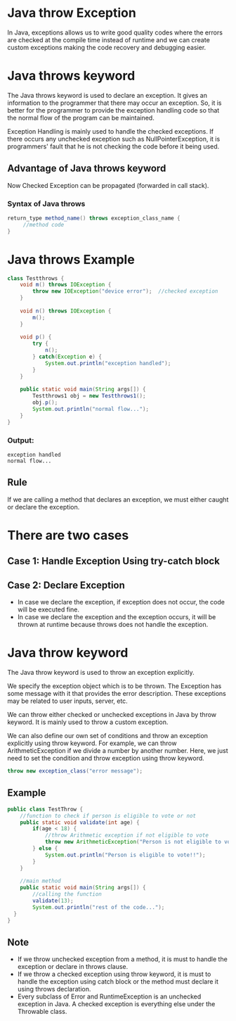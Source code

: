 # Java throw Exception
In Java, exceptions allows us to write good quality codes where the errors are checked at the compile time instead of runtime and we can create custom exceptions making the code recovery and debugging easier.

# Java throws keyword
The Java throws keyword is used to declare an exception. It gives an information to the programmer that there may occur an exception. So, it is better for the programmer to provide the exception handling code so that the normal flow of the program can be maintained.

Exception Handling is mainly used to handle the checked exceptions. If there occurs any unchecked exception such as NullPointerException, it is programmers' fault that he is not checking the code before it being used.

## Advantage of Java throws keyword
Now Checked Exception can be propagated (forwarded in call stack).

### Syntax of Java throws
```java
return_type method_name() throws exception_class_name {  
     //method code  
}  
```

# Java throws Example
```java
class Testthrows {  
    void m() throws IOException {  
        throw new IOException("device error");  //checked exception  
    }  
    
    void n() throws IOException {   
        m();  
    }  
    
    void p() {  
        try {  
            n();  
        } catch(Exception e) {
            System.out.println("exception handled");
        }  
    }
    
    public static void main(String args[]) {  
        Testthrows1 obj = new Testthrows1();  
        obj.p();  
        System.out.println("normal flow...");  
    }  
}  
```

### Output:
```
exception handled
normal flow...
```

## Rule
If we are calling a method that declares an exception, we must either caught or declare the exception.

# There are two cases
## Case 1: Handle Exception Using try-catch block
## Case 2: Declare Exception
- In case we declare the exception, if exception does not occur, the code will be executed fine.
- In case we declare the exception and the exception occurs, it will be thrown at runtime because throws does not handle the exception.

# Java throw keyword
The Java throw keyword is used to throw an exception explicitly.

We specify the exception object which is to be thrown. The Exception has some message with it that provides the error description. These exceptions may be related to user inputs, server, etc.

We can throw either checked or unchecked exceptions in Java by throw keyword. It is mainly used to throw a custom exception. 

We can also define our own set of conditions and throw an exception explicitly using throw keyword. For example, we can throw ArithmeticException if we divide a number by another number. Here, we just need to set the condition and throw exception using throw keyword.

```java
throw new exception_class("error message");  
```

## Example

```java
public class TestThrow {   
    //function to check if person is eligible to vote or not   
    public static void validate(int age) {  
        if(age < 18) {  
            //throw Arithmetic exception if not eligible to vote  
            throw new ArithmeticException("Person is not eligible to vote");    
        } else {  
            System.out.println("Person is eligible to vote!!");  
        }  
    }  
    
    //main method  
    public static void main(String args[]) {  
        //calling the function  
        validate(13);  
        System.out.println("rest of the code...");    
  }    
}    
```

## Note
- If we throw unchecked exception from a method, it is must to handle the exception or declare in throws clause.
- If we throw a checked exception using throw keyword, it is must to handle the exception using catch block or the method must declare it using throws declaration.
- Every subclass of Error and RuntimeException is an unchecked exception in Java. A checked exception is everything else under the Throwable class.
